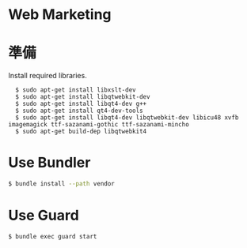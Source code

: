 # Web Marketing

# 準備

Install required libraries.

```
  $ sudo apt-get install libxslt-dev
  $ sudo apt-get install libqtwebkit-dev
  $ sudo apt-get install libqt4-dev g++
  $ sudo apt-get install qt4-dev-tools
  $ sudo apt-get install libqt4-dev libqtwebkit-dev libicu48 xvfb imagemagick ttf-sazanami-gothic ttf-sazanami-mincho
  $ sudo apt-get build-dep libqtwebkit4
```

# Use Bundler

```bash
$ bundle install --path vendor
```

# Use Guard

```bash
$ bundle exec guard start
```
